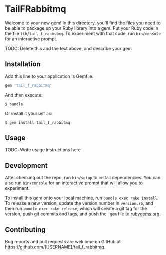 # TailFRabbitmq

Welcome to your new gem! In this directory, you'll find the files you need to be able to package up your Ruby library into a gem. Put your Ruby code in the file `lib/tail_f_rabbitmq`. To experiment with that code, run `bin/console` for an interactive prompt.

TODO: Delete this and the text above, and describe your gem

## Installation

Add this line to your application 's Gemfile:

```ruby
gem 'tail_f_rabbitmq'
```

And then execute:

    $ bundle

Or install it yourself as:

    $ gem install tail_f_rabbitmq

## Usage

TODO: Write usage instructions here

## Development

After checking out the repo, run `bin/setup` to install dependencies. You can also run `bin/console` for an interactive prompt that will allow you to experiment.

To install this gem onto your local machine, run `bundle exec rake install`. To release a new version, update the version number in `version.rb`, and then run `bundle exec rake release`, which will create a git tag for the version, push git commits and tags, and push the `.gem` file to [rubygems.org](https://rubygems.org).

## Contributing

Bug reports and pull requests are welcome on GitHub at https://github.com/[USERNAME]/tail_f_rabbitmq.

